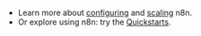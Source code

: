 * Learn more about [configuring](/hosting/configuration/environment-variables/overview.md) and [scaling](/hosting/scaling/overview.md) n8n.
* Or explore using n8n: try the [Quickstarts](/try-it-out/index.md).
